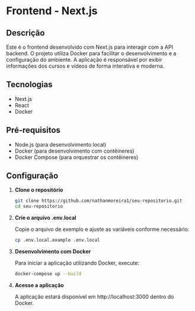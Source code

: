 # Frontend - Next.js

## Descrição

Este é o frontend desenvolvido com Next.js para interagir com a API backend. O projeto utiliza Docker para facilitar o desenvolvimento e a configuração do ambiente. A aplicação é responsável por exibir informações dos cursos e vídeos de forma interativa e moderna.

## Tecnologias

- Next.js
- React
- Docker

## Pré-requisitos

- Node.js (para desenvolvimento local)
- Docker (para desenvolvimento com contêineres)
- Docker Compose (para orquestrar os contêineres)

## Configuração

1. **Clone o repositório**

   ```bash
   git clone https://github.com/nathanmoreira1/seu-repositorio.git
   cd seu-repositorio

   ```

2. **Crie o arquivo .env.local**

   Copie o arquivo de exemplo e ajuste as variáveis conforme necessário:

   ```bash
   cp .env.local.example .env.local

   ```

3. **Desenvolvimento com Docker**

   Para iniciar a aplicação utilizando Docker, execute:

   ```bash
   docker-compose up --build

   ```

4. **Acesse a aplicação**

   A aplicação estará disponível em http://localhost:3000 dentro do Docker.
